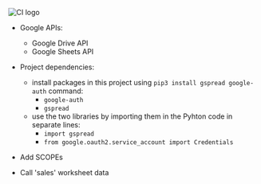 ![CI logo](https://codeinstitute.s3.amazonaws.com/fullstack/ci_logo_small.png)

- Google APIs:
    - Google Drive API
    - Google Sheets API

- Project dependencies:
    - install packages in this project using ```pip3 install gspread google-auth``` command:
        - ```google-auth```
        - ```gspread```
    - use the two libraries by importing them in the Pyhton code in separate lines:
        - ```import gspread```
        - ```from google.oauth2.service_account import Credentials```

- Add SCOPEs
- Call 'sales' worksheet data